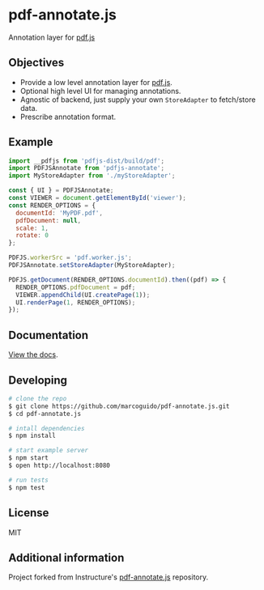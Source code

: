 # pdf-annotate.js

Annotation layer for [pdf.js](https://github.com/mozilla/pdf.js)

## Objectives

- Provide a low level annotation layer for [pdf.js](https://github.com/mozilla/pdf.js).
- Optional high level UI for managing annotations.
- Agnostic of backend, just supply your own `StoreAdapter` to fetch/store data.
- Prescribe annotation format.

## Example

```js
import __pdfjs from 'pdfjs-dist/build/pdf';
import PDFJSAnnotate from 'pdfjs-annotate';
import MyStoreAdapter from './myStoreAdapter';

const { UI } = PDFJSAnnotate;
const VIEWER = document.getElementById('viewer');
const RENDER_OPTIONS = {
  documentId: 'MyPDF.pdf',
  pdfDocument: null,
  scale: 1,
  rotate: 0
};

PDFJS.workerSrc = 'pdf.worker.js';
PDFJSAnnotate.setStoreAdapter(MyStoreAdapter);

PDFJS.getDocument(RENDER_OPTIONS.documentId).then((pdf) => {
  RENDER_OPTIONS.pdfDocument = pdf;
  VIEWER.appendChild(UI.createPage(1));
  UI.renderPage(1, RENDER_OPTIONS);
});
```

## Documentation

[View the docs](https://github.com/marcoguido/pdf-annotate.js/blob/master/docs/README.md).

## Developing

```bash
# clone the repo
$ git clone https://github.com/marcoguido/pdf-annotate.js.git
$ cd pdf-annotate.js

# intall dependencies
$ npm install

# start example server
$ npm start
$ open http://localhost:8080

# run tests
$ npm test
```
## License

MIT

## Additional information 
Project forked from Instructure's [pdf-annotate.js](https://github.com/instructure/pdf-annotate.js) repository.
